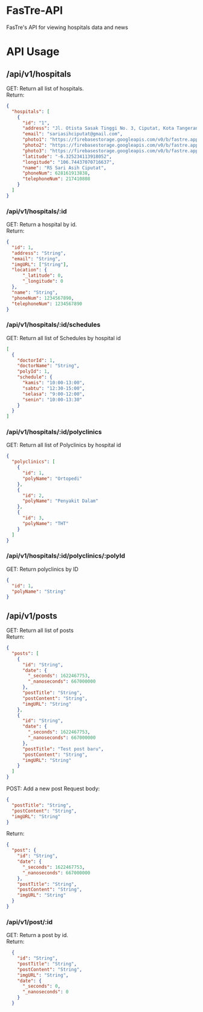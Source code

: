 # FasTre-API  
FasTre's API for viewing hospitals data and news  

# API Usage  

## /api/v1/hospitals  
GET: Return all list of hospitals.  
Return:
```json
{
  "hospitals": [
    {
      "id": "1",
      "address": "Jl. Otista Sasak Tinggi No. 3, Ciputat, Kota Tangerang Selatan, Banten",
      "email": "sariasihciputat@gmail.com",
      "photo1": "https://firebasestorage.googleapis.com/v0/b/fastre.appspot.com/o/img%2Fhospital_img%2Frs-sari-asih-1.jpg?alt=media&token=f6926c05-8223-472a-bce5-2c243c91cc7b",
      "photo2": "https://firebasestorage.googleapis.com/v0/b/fastre.appspot.com/o/img%2Fhospital_img%2Frs-sari-asih-2.jpg?alt=media&token=12c1b132-b88b-454f-b35a-80a26b8d604a",
      "photo3": "https://firebasestorage.googleapis.com/v0/b/fastre.appspot.com/o/img%2Fhospital_img%2Frs-sari-asih-3.jpg?alt=media&token=2b16820b-d15d-4795-82a7-7e6f4cb5e3a0",
      "latitude": "-6.325234113918052",
      "longitude": "106.74437070716637",
      "name": "RS Sari Asih Ciputat",
      "phoneNum": 628161913838,
      "telephoneNum": 217410808
    }
  ]
}
```

### /api/v1/hospitals/:id

GET: Return a hospital by id.  
Return:
```json
{
  "id": 1,
  "address": "String",
  "email": "String",
  "imgURL": ["String"],
  "location": {
      "_latitude": 0,
      "_longitude": 0
  },
  "name": "String",
  "phoneNum": 1234567890,
  "telephoneNum": 1234567890
}
```


### /api/v1/hospitals/:id/schedules
GET: Return all list of Schedules by hospital id
```json
[
  {
    "doctorId": 1,
    "doctorName": "String",
    "polyId": 1,
    "schedule": {
      "kamis": "10:00-13:00",
      "sabtu": "12:30-15:00",
      "selasa": "9:00-12:00",
      "senin": "10:00-13:30"
    }
  }
]
```

### /api/v1/hospitals/:id/polyclinics
GET: Return all list of Polyclinics by hospital id
```json
{
  "polyclinics": [
    {
      "id": 1,
      "polyName": "Ortopedi"
    },
    {
      "id": 2,
      "polyName": "Penyakit Dalam"
    },
    {
      "id": 3,
      "polyName": "THT"
    }
  ]
}
```

### /api/v1/hospitals/:id/polyclinics/:polyId
GET: Return polyclinics by ID
```json
{
  "id": 1,
  "polyName": "String"
}
```



## /api/v1/posts  

GET: Return all list of posts  
Return:
```json
{
  "posts": [
    {
      "id": "String",
      "date": {
        "_seconds": 1622467753,
        "_nanoseconds": 667000000
      },
      "postTitle": "String",
      "postContent": "String",
      "imgURL": "String"
    },
    {
      "id": "String",
      "date": {
        "_seconds": 1622467753,
        "_nanoseconds": 667000000
      },
      "postTitle": "Test post baru",
      "postContent": "String",
      "imgURL": "String"
    }
  ]
}
```




POST: Add a new post
Request body:
```json
{
  "postTitle": "String",
  "postContent": "String",
  "imgURL": "String"
}
```

Return: 
```json
{
  "post": {
    "id": "String",
    "date": {
      "_seconds": 1622467753,
      "_nanoseconds": 667000000
    },
    "postTitle": "String",
    "postContent": "String",
    "imgURL": "String"
  }
}
```
### /api/v1/post/:id  

GET: Return a post by id.  
Return: 
```json
  {
    "id": "String",
    "postTitle": "String",
    "postContent": "String",
    "imgURL": "String",
    "date": {
      "_seconds": 0,
      "_nanoseconds": 0
    }
  }
```